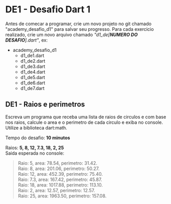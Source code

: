 # DE1 - Desafio Dart 1

Antes de comecar a programar, crie um novo projeto no git chamado "academy_desafio_d1" para salvar seu progresso. Para
cada exercicio realizado, crie um novo arquivo chamado _"d1_de[**NUMERO DO DESAFIO**].dart"_, ex:

- academy_desafio_d1
    - d1_de1.dart
    - d1_de2.dart
    - d1_de3.dart
    - d1_de4.dart
    - d1_de5.dart
    - d1_de6.dart
    - d1_de7.dart

## DE1 - Raios e perimetros

Escreva um programa que receba uma lista de raios de circulos e com base nos raios, calcule o area e o perimetro de cada
circulo e exiba no console. Utilize a biblioteca dart:math.

Tempo do desafio: __10 minutos__

Raios: __5, 8, 12, 7.3, 18, 2, 25__  
Saida esperada no console:
> Raio: 5, area: 78.54, perimetro: 31.42.  
> Raio: 8, area: 201.06, perimetro: 50.27.  
> Raio: 12, area: 452.39, perimetro: 75.40.  
> Raio: 7.3, area: 167.42, perimetro: 45.87.  
> Raio: 18, area: 1017.88, perimetro: 113.10.  
> Raio: 2, area: 12.57, perimetro: 12.57.  
> Raio: 25, area: 1963.50, perimetro: 157.08.  